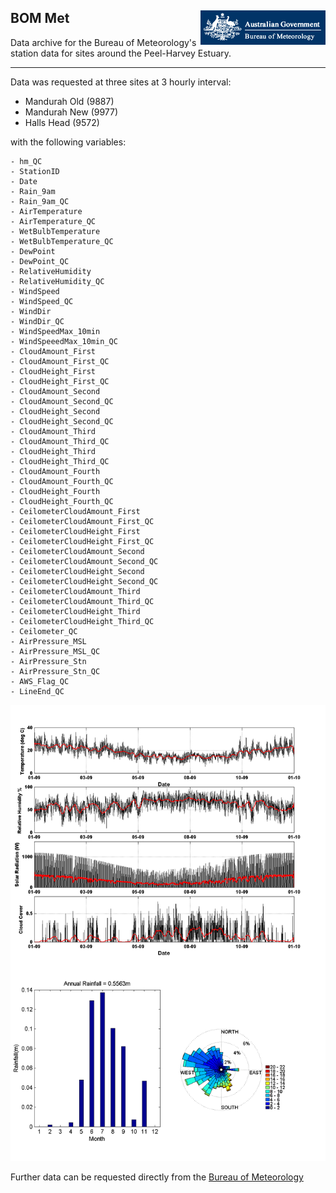 ## BOM Met   <img src="https://github.com/AquaticEcoDynamics/Peel_ARC/blob/master/Images/Logos/bom.gif" align="right">

Data archive for the Bureau of Meteorology's station data for sites around the Peel-Harvey Estuary.

---

Data was requested at three sites at 3 hourly interval:

- Mandurah Old (9887)
- Mandurah New (9977)
- Halls Head (9572)

with the following variables:

```
- hm_QC
- StationID
- Date
- Rain_9am
- Rain_9am_QC
- AirTemperature
- AirTemperature_QC
- WetBulbTemperature
- WetBulbTemperature_QC
- DewPoint
- DewPoint_QC
- RelativeHumidity
- RelativeHumidity_QC
- WindSpeed
- WindSpeed_QC
- WindDir
- WindDir_QC
- WindSpeedMax_10min
- WindSpeeedMax_10min_QC
- CloudAmount_First
- CloudAmount_First_QC
- CloudHeight_First
- CloudHeight_First_QC
- CloudAmount_Second
- CloudAmount_Second_QC
- CloudHeight_Second
- CloudHeight_Second_QC
- CloudAmount_Third
- CloudAmount_Third_QC
- CloudHeight_Third
- CloudHeight_Third_QC
- CloudAmount_Fourth
- CloudAmount_Fourth_QC
- CloudHeight_Fourth
- CloudHeight_Fourth_QC
- CeilometerCloudAmount_First
- CeilometerCloudAmount_First_QC
- CeilometerCloudHeight_First
- CeilometerCloudHeight_First_QC
- CeilometerCloudAmount_Second
- CeilometerCloudAmount_Second_QC
- CeilometerCloudHeight_Second
- CeilometerCloudHeight_Second_QC
- CeilometerCloudAmount_Third
- CeilometerCloudAmount_Third_QC
- CeilometerCloudHeight_Third
- CeilometerCloudHeight_Third_QC
- Ceilometer_QC
- AirPressure_MSL
- AirPressure_MSL_QC
- AirPressure_Stn
- AirPressure_Stn_QC
- AWS_Flag_QC
- LineEnd_QC
```

<img src="https://github.com/AquaticEcoDynamics/Peel_ARC/blob/master/Images/BOM.png">



Further data can be requested directly from the <a href="http://www.bom.gov.au/">Bureau of Meteorology</a>

















